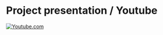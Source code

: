 # Project presentation / Youtube
[![Youtube.com](http://i3.ytimg.com/vi/_zq44UVvTFI/hqdefault.jpg)](https://www.youtube.com/watch?v=_zq44UVvTFI)
